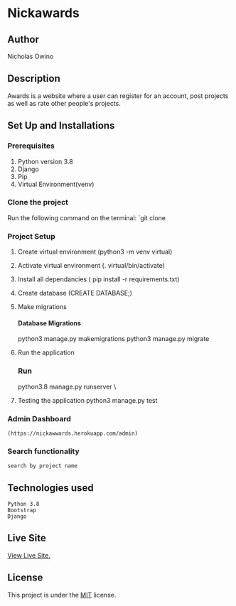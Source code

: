 # Nickawards

## Author
Nicholas Owino

## Description
Awards is a website where a user can register for an account, post projects as well as rate other people's projects. 

## Set Up and Installations

### Prerequisites
1. Python version 3.8
2. Django 
3. Pip
4. Virtual Environment(venv)


### Clone the  project 
Run the following command on the terminal:
`git clone 

###  Project Setup
1. Create virtual environment (python3 -m venv virtual)
2. Activate virtual environment (. virtual/bin/activate)
3. Install  all dependancies ( pip install -r requirements.txt)
4. Create database (CREATE DATABASE;)
5. Make migrations


    #### Database Migrations
    python3 manage.py makemigrations 
    python3 manage.py migrate

6. Run the application
    ### Run 
    python3.8 manage.py runserver
\
7.  Testing the application
     python3 manage.py test 

### Admin Dashboard
    (https://nickawwards.herokuapp.com/admin) 


### Search functionality
    search by project name 

## Technologies used
    Python 3.8
    Bootstrap
    Django
   
## Live Site

[View Live Site.]()

## License

This project is under the [MIT](LICENSE) license.

